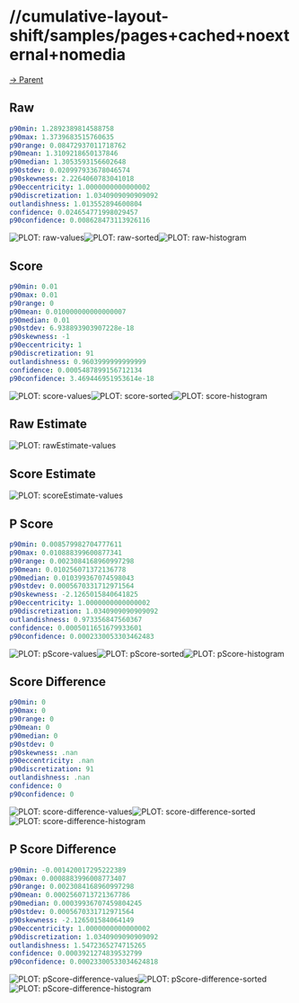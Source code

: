 
# //cumulative-layout-shift/samples/pages+cached+noexternal+nomedia

[→ Parent](../..)


## Raw


```yaml
p90min: 1.2892389814588758
p90max: 1.3739683515760635
p90range: 0.08472937011718762
p90mean: 1.3109218650137846
p90median: 1.3053593156602648
p90stdev: 0.020997933678046574
p90skewness: 2.2264060783041018
p90eccentricity: 1.0000000000000002
p90discretization: 1.0340909090909092
outlandishness: 1.013552894600804
confidence: 0.024654771998029457
p90confidence: 0.008628473113926116

```

![PLOT: raw-values](./raw/values.svg)![PLOT: raw-sorted](./raw/sorted.svg)![PLOT: raw-histogram](./raw/histogram.svg)
## Score


```yaml
p90min: 0.01
p90max: 0.01
p90range: 0
p90mean: 0.010000000000000007
p90median: 0.01
p90stdev: 6.938893903907228e-18
p90skewness: -1
p90eccentricity: 1
p90discretization: 91
outlandishness: 0.9603999999999999
confidence: 0.0005487899156712134
p90confidence: 3.469446951953614e-18

```

![PLOT: score-values](./score/values.svg)![PLOT: score-sorted](./score/sorted.svg)![PLOT: score-histogram](./score/histogram.svg)
## Raw Estimate

![PLOT: rawEstimate-values](./rawEstimate/values.svg)
## Score Estimate

![PLOT: scoreEstimate-values](./scoreEstimate/values.svg)
## P Score


```yaml
p90min: 0.008579982704777611
p90max: 0.010888399600877341
p90range: 0.0023084168960997298
p90mean: 0.010256071372136778
p90median: 0.010399367074598043
p90stdev: 0.0005670331712971564
p90skewness: -2.1265015840641825
p90eccentricity: 1.0000000000000002
p90discretization: 1.0340909090909092
outlandishness: 0.973356847560367
confidence: 0.0005011651679933601
p90confidence: 0.0002330053303462483

```

![PLOT: pScore-values](./pScore/values.svg)![PLOT: pScore-sorted](./pScore/sorted.svg)![PLOT: pScore-histogram](./pScore/histogram.svg)
## Score Difference


```yaml
p90min: 0
p90max: 0
p90range: 0
p90mean: 0
p90median: 0
p90stdev: 0
p90skewness: .nan
p90eccentricity: .nan
p90discretization: 91
outlandishness: .nan
confidence: 0
p90confidence: 0

```

![PLOT: score-difference-values](./score-difference/values.svg)![PLOT: score-difference-sorted](./score-difference/sorted.svg)![PLOT: score-difference-histogram](./score-difference/histogram.svg)
## P Score Difference


```yaml
p90min: -0.001420017295222389
p90max: 0.0008883996008773407
p90range: 0.0023084168960997298
p90mean: 0.0002560713721367786
p90median: 0.00039936707459804245
p90stdev: 0.0005670331712971564
p90skewness: -2.126501584064149
p90eccentricity: 1.0000000000000002
p90discretization: 1.0340909090909092
outlandishness: 1.5472365274715265
confidence: 0.0003921274839532799
p90confidence: 0.00023300533034624818

```

![PLOT: pScore-difference-values](./pScore-difference/values.svg)![PLOT: pScore-difference-sorted](./pScore-difference/sorted.svg)![PLOT: pScore-difference-histogram](./pScore-difference/histogram.svg)